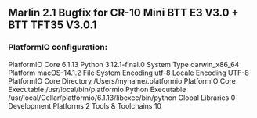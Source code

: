 
## Marlin 2.1 Bugfix for CR-10 Mini BTT E3 V3.0 + BTT TFT35 V3.0.1

### PlatformIO configuration:
PlatformIO Core             6.1.13
Python                      3.12.1-final.0
System Type                 darwin_x86_64
Platform                    macOS-14.1.2
File System Encoding        utf-8
Locale Encoding             UTF-8
PlatformIO Core Directory   /Users/myname/.platformio
PlatformIO Core Executable  /usr/local/bin/platformio
Python Executable           /usr/local/Cellar/platformio/6.1.13/libexec/bin/python
Global Libraries            0
Development Platforms       2
Tools & Toolchains          10

